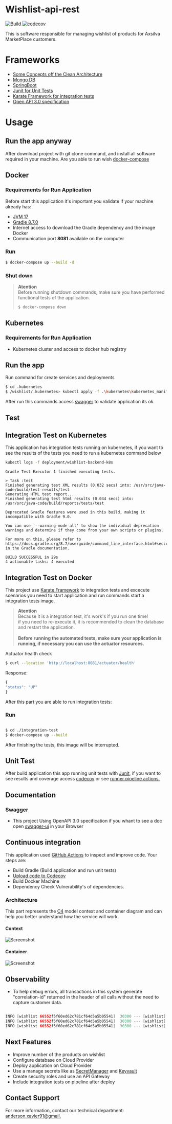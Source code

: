 # Wishlist-api-rest

<p>
    <a href="https://github.com/axsilva1991/wishlist/actions">
        <img alt="Build" src="https://github.com/axsilva1991/wishlist/actions/workflows/build.yml/badge.svg" />
    </a>
    <a href="https://codecov.io/github/axsilva1991/wishlist" >
        <img src="https://codecov.io/github/axsilva1991/wishlist/graph/badge.svg?token=2wPBRvdK5P" alt="codecov"/>
    </a>
</p>

This is software responsible for managing wishlist of products for Axsilva MarketPlace customers.

# Frameworks

* [Some Concepts off the Clean Architecture](https://www.amazon.com.br/Clean-Architecture-Craftsmans-Software-Structure/dp/0134494164)
* [Mongo DB](https://www.mongodb.com/docs/manual/tutorial/install-mongodb-community-with-docker/)
* [SpringBoot](https://docs.spring.io/spring-boot/docs/current/reference/htmlsingle/)
* [Junit for Unit Tests](https://junit.org/junit5/docs/current/user-guide/)
* [Karate Framework for integration tests](https://github.com/karatelabs/karate)
* [Open API 3.0 specification](https://swagger.io/specification/)

# Usage
## Run the app anyway
After download project with git clone command, and install all software required in your machine.
Are you able to run wish [docker-compose](https://docs.docker.com/compose/)
## Docker

### Requirements for Run Application
Before start this application it's important you validate if your machine already has:
* [JVM 17](https://www.oracle.com/java/technologies/downloads/#java17)
* [Gradle 8.7.0](https://gradle.org/install/)
* Internet access to download the Gradle dependency and the image Docker
* Communication port <b>8081</b> available on the computer

### Run
```bash
$ docker-compose up --build -d
```

### Shut down
>**Atention** <br>
> Before running shutdown commands, make sure you have performed functional tests of the application.<br>
> ```bash
> $ docker-compose down
> ```

## Kubernetes 

### Requirements for Run Application
- Kubernetes cluster and access to docker hub registry<br>

## Run the app
Run command for create services and deployments

```bash
$ cd .kubernetes
$ /wishlist/.kubernetes> kubectl apply -f .\kubernetes\kubernetes_manifest.yaml
```

After run this commands access [swagger](http://localhost:8081/api-docs/swagger-ui/index.html) to validate application its ok.



## Test
## Integration Test on Kubernetes
This application has integration tests running on kubernetes, if you want to see the results of the tests you need to run a kubernetes command below
```bash
kubectl logs -f deployment/wishlist-backend-k8s
```
```
Gradle Test Executor 1 finished executing tests.

> Task :test
Finished generating test XML results (0.032 secs) into: /usr/src/java-code/build/test-results/test
Generating HTML test report...
Finished generating test html results (0.044 secs) into: /usr/src/java-code/build/reports/tests/test

Deprecated Gradle features were used in this build, making it incompatible with Gradle 9.0.

You can use '--warning-mode all' to show the individual deprecation warnings and determine if they come from your own scripts or plugins.

For more on this, please refer to https://docs.gradle.org/8.7/userguide/command_line_interface.html#sec:command_line_warnings in the Gradle documentation.

BUILD SUCCESSFUL in 29s
4 actionable tasks: 4 executed

```

## Integration Test on Docker

This project use [Karate Framework](https://github.com/karatelabs/karate) to integration tests and excecute scenarios you need to start application and run commands start a integration tests image.

>**Atention** <br>
> Because it is a integration test, it's work's if you run one time! <br>
>if you need to re-execute it, it is recommended to clean the database and restart the application.<br><br>
> <b>Before running the automated tests, make sure your application is running, if necessary you can use the actuator resources.</b>
> <br>

Actuator health check
```bash
$ curl --location 'http://localhost:8081/actuator/health'
```
Response:
```javascript
{
"status": "UP"
}
```
After this part you are able to run integration tests:

### Run
```bash

$ cd ./integration-test
$ docker-compose up --build

```
After finishing the tests, this image will be interrupted.

## Unit Test
After build application this app running unit tests with [Junit](https://junit.org/junit5/docs/current/user-guide/), if you want to see results and coverage access [codecov](https://app.codecov.io/github/axsilva1991/wishlist) or see [runner pipeline actions.](https://github.com/axsilva1991/wishlist/actions)

## Documentation
### Swagger
- This project Using OpenAPI 3.0 specification if you whant to see a doc open [swagger-ui](http://localhost:8081/api-docs/swagger-ui/index.html) in your Browser

## Continuous integration

This application used [GitHub Actions](https://docs.github.com/en/actions) to inspect and improve code. Your steps are:
* Build Gradle (Build application and run unit tests)
* [Upload code to Codecov](https://codecov.io/github/axsilva1991/wishlist)
* Build Docker Machine
* Dependency Check Vulnerability's of dependencies.

### Architecture
This part represents the [C4](https://c4model.com/) model context and container diagram and can help you better understand how the service will work.
#### Context
![Screenshot](wishListContextDiagram.png)

#### Container
![Screenshot](wishListContainerDiagram.png)

## Observability
- To help debug errors, all transactions in this system generate "correlation-id" returned in the header of all calls without the need to capture customer data.

```java

INFO [wishlist 66552f5f60ed62c781cf64d5a5b05541]  30300 --- [wishlist] [io-8081-exec-10] [66552f5f60ed62c781cf64d5a5b05541-81cf64d5a5b05541] b.c.a.m.wishlist.web.ProductController   : GET - /v1/wishlist/products/{clientId}
INFO [wishlist 66552f5f60ed62c781cf64d5a5b05541]  30300 --- [wishlist] [io-8081-exec-10] [66552f5f60ed62c781cf64d5a5b05541-81cf64d5a5b05541] b.c.a.m.w.i.WishListInputBoundary        : WishListUseCase.getProductBy(clientId)
INFO [wishlist 66552f5f60ed62c781cf64d5a5b05541]  30300 --- [wishlist] [io-8081-exec-10] [66552f5f60ed62c781cf64d5a5b05541-81cf64d5a5b05541] b.c.a.m.w.r.impl.WishListRepositoryImpl  : WishListRepositoryImpl.getProductBy(clientId)
```
## Next Features
- Improve number of the products on wishlist
- Configure database on Cloud Provider
- Deploy application on Cloud Provider
- Use a manage secrets like as [SecretManager](https://aws.amazon.com/pt/secrets-manager/) and [Keyvault](https://azure.microsoft.com/en-us/products/key-vault)
- Create security roles and use an API Gateway
- Include integration tests on pipeline after deploy

## Contact Support
For more information, contact our technical department: <a href="mailto:matt@anderson.xavier91@gmail.">anderson.xavier91@gmail.</a>
